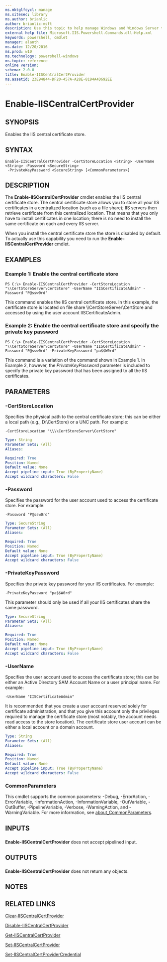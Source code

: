 ```yaml
---
ms.mktglfcycl: manage
ms.sitesec: library
ms.author: brianlic
author: brianlic-msft
description: Use this topic to help manage Windows and Windows Server technologies with Windows PowerShell.
external help file: Microsoft.IIS.Powershell.Commands.dll-Help.xml
keywords: powershell, cmdlet
manager: alanth
ms.date: 12/20/2016
ms.prod: w10
ms.technology: powershell-windows
ms.topic: reference
online version: 
schema: 2.0.0
title: Enable-IISCentralCertProvider
ms.assetid: 23E94844-DF20-457A-A28E-8194A4D692EE
---
```


# Enable-IISCentralCertProvider

## SYNOPSIS
Enables the IIS central certificate store.

## SYNTAX

```
Enable-IISCentralCertProvider -CertStoreLocation <String> -UserName <String> -Password <SecureString>
 -PrivateKeyPassword <SecureString> [<CommonParameters>]
```

## DESCRIPTION
The **Enable-IISCentralCertProvider** cmdlet enables the IIS central certificate store.
The central certificate store allows you to store all your IIS certificates in a centralized location (such as a file share); IIS servers then retrieve certificate from this centralized location.
That means that you only have to install certificates in one location; there is no need to install the same certificate on each and every IIS server.

When you install the central certificate store the store is disabled by default.
To actually use this capability you need to run the **Enable-IISCentralCertProvider** cmdlet.

## EXAMPLES

### Example 1: Enable the central certificate store
```
PS C:\> Enable-IISCentralCertProvider -CertStoreLocation "\\CertStoreServer\CertStore" -UserName "IISCertificateAdmin" -Password "P@ssw0rd"
```

This command enables the IIS central certificate store.
In this example, the certificate store is located on file share \\\\CertStoreServer\CertStore and accessed by using the user account IISCertificateAdmin.

### Example 2: Enable the central certificate store and specify the private key password
```
PS C:\> Enable-IISCentralCertProvider -CertStoreLocation "\\CertStoreServer\CertStore" -UserName "IISCertificateAdmin" -Password "P@ssw0rd" -PrivateKeyPassword "pa$$W0rd"
```

This command is a variation of the command shown in Example 1.
In Example 2, however, the *PrivateKeyPassword* parameter is included to specify the private key password that has been assigned to all the IIS certificates.

## PARAMETERS

### -CertStoreLocation
Specifies the physical path to the central certificate store; this can be either a local path (e.g., D:\CertStore) or a UNC path.
For example:

`-CertStoreLocation "\\\\CertStoreServer\CertStore"`

```yaml
Type: String
Parameter Sets: (All)
Aliases: 

Required: True
Position: Named
Default value: None
Accept pipeline input: True (ByPropertyName)
Accept wildcard characters: False
```

### -Password
Specifies the password for the user account used to access the certificate store.
For example:

`-Password "P@ssw0rd"`

```yaml
Type: SecureString
Parameter Sets: (All)
Aliases: 

Required: True
Position: Named
Default value: None
Accept pipeline input: True (ByPropertyName)
Accept wildcard characters: False
```

### -PrivateKeyPassword
Specifies the private key password for your IIS certificates.
For example:

`-PrivateKeyPassword "pa$$W0rd"`

This parameter should only be used if all your IIS certificates share the same password.

```yaml
Type: SecureString
Parameter Sets: (All)
Aliases: 

Required: True
Position: Named
Default value: None
Accept pipeline input: True (ByPropertyName)
Accept wildcard characters: False
```

### -UserName
Specifies the user account used to access the certificate store; this can be either an Active Directory SAM Account Name or a user principal name.
For example:

`-UserName "IISCertificateAdmin"`

It is recommended that you create a user account reserved solely for certificate administration, and that you give this account only the privileges required to manage the certificate store (most notably, the account needs read access to the store location).
The certificate store user account can be either a local account or a domain account.

```yaml
Type: String
Parameter Sets: (All)
Aliases: 

Required: True
Position: Named
Default value: None
Accept pipeline input: True (ByPropertyName)
Accept wildcard characters: False
```

### CommonParameters
This cmdlet supports the common parameters: -Debug, -ErrorAction, -ErrorVariable, -InformationAction, -InformationVariable, -OutVariable, -OutBuffer, -PipelineVariable, -Verbose, -WarningAction, and -WarningVariable. For more information, see [about_CommonParameters](http://go.microsoft.com/fwlink/?LinkID=113216).

## INPUTS

###  
**Enable-IISCentralCertProvider** does not accept pipelined input.

## OUTPUTS

###  
**Enable-IISCentralCertProvider** does not return any objects.

## NOTES

## RELATED LINKS

[Clear-IISCentralCertProvider](./Clear-IISCentralCertProvider.md)

[Disable-IISCentralCertProvider](./Disable-IISCentralCertProvider.md)

[Get-IISCentralCertProvider](./Get-IISCentralCertProvider.md)

[Set-IISCentralCertProvider](./Set-IISCentralCertProvider.md)

[Set-IISCentralCertProviderCredential](./Set-IISCentralCertProviderCredential.md)

